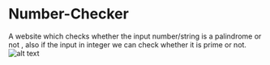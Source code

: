 # Number-Checker
A website which checks whether the input number/string is a palindrome or not , also if the input in integer we can check whether it is prime or not.
![alt text](https://github.com/[Kanishksingla11]/[Number-Checker]/blob/[main]/Screenshot.jpg?raw=true)
